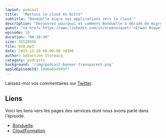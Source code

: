 ```yaml
---
layout: podcast
title:  "Mettons le cloud en boîte"
subtitle: "Bonduelle migre ses applications vers le cloud."
description: "Découvrez pourquoi et comment Bonduelle à décidé de migrer ses applications vers le cloud.  Dans cet épisode, nous parlons technique de migration, accompagnement de projets, automatisation de création d'infrastructure et motivation des équipes."
guest: "<a href='https://www.linkedin.com/in/erwanniquet/'>Erwan Niquet</a>, CTO, <a href='https://www.bonduelle.fr/'>Bonduelle</a>."
episode: 10
duration: "00:18:30"
size: 35528956 
file: 010.mp3  
date: 2019-11-28 06:00:00 +0100
author: Sébastien Stormacq
category: podcasts
background: '/img/podcast-banner-transparent.png'
appleEpisodeId: 1000465498977
---
```


Laissez-moi vos commentaires sur [Twitter](https://twitter.com/sebsto).

## Liens

Voici les liens vers les pages des services dont nous avons parlé dans l'épisode.

- [Bonduelle](https://www.bonduelle.fr/).
- [CloudFormation](https://aws.amazon.com/cloudformation).